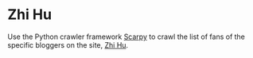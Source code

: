# Zhi Hu
Use the Python crawler framework [Scarpy](https://scrapy.org/) to crawl the list of fans of the specific bloggers on the site, [Zhi Hu](https://www.zhihu.com).